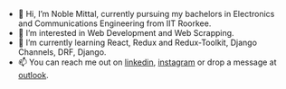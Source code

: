 - 👋 Hi, I’m Noble Mittal, currently pursuing my bachelors in Electronics and Communications Engineering from IIT Roorkee.
- 👀 I’m interested in Web Development and Web Scrapping.
- 🌱 I’m currently learning React, Redux and Redux-Toolkit, Django Channels, DRF, Django.
- 📫 You can reach me out on [linkedin](https://www.linkedin.com/in/noble-mittal-4b3a511a6/), [instagram](https://www.instagram.com/being_noble03/) or drop a message at [outlook](mailto:noblemittal@outlook.com).
